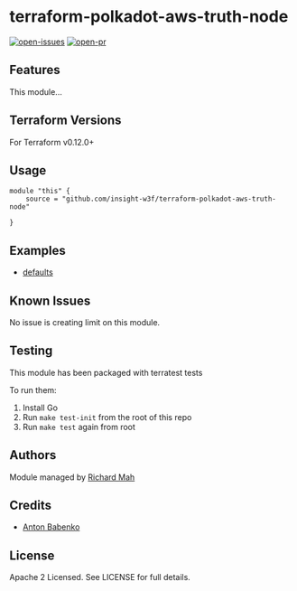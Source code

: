 # terraform-polkadot-aws-truth-node

[![open-issues](https://img.shields.io/github/issues-raw/insight-w3f/terraform-polkadot-aws-truth-node?style=for-the-badge)](https://github.com/insight-w3f/terraform-polkadot-aws-truth-node/issues)
[![open-pr](https://img.shields.io/github/issues-pr-raw/insight-w3f/terraform-polkadot-aws-truth-node?style=for-the-badge)](https://github.com/insight-w3f/terraform-polkadot-aws-truth-node/pulls)

## Features

This module...

## Terraform Versions

For Terraform v0.12.0+

## Usage

```
module "this" {
    source = "github.com/insight-w3f/terraform-polkadot-aws-truth-node"

}
```
## Examples

- [defaults](https://github.com/insight-w3f/terraform-polkadot-aws-truth-node/tree/master/examples/defaults)

## Known  Issues
No issue is creating limit on this module.

<!-- BEGINNING OF PRE-COMMIT-TERRAFORM DOCS HOOK -->

<!-- END OF PRE-COMMIT-TERRAFORM DOCS HOOK -->

## Testing
This module has been packaged with terratest tests

To run them:

1. Install Go
2. Run `make test-init` from the root of this repo
3. Run `make test` again from root

## Authors

Module managed by [Richard Mah](https://github.com/shinyfoil)

## Credits

- [Anton Babenko](https://github.com/antonbabenko)

## License

Apache 2 Licensed. See LICENSE for full details.
